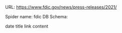 URL: https://www.fdic.gov/news/press-releases/2021/

Spider name: fdic
DB Schema:

date
title
link
content
